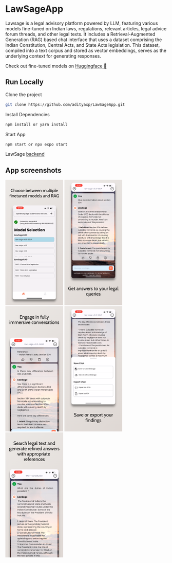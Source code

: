 # LawSageApp

Lawsage is a legal advisory platform powered by LLM, featuring various models fine-tuned on Indian laws, regulations, relevant articles, legal advice forum threads, and other legal texts. It includes a Retrieval-Augmented Generation (RAG) based chat interface that uses a dataset comprising the Indian Constitution, Central Acts, and State Acts legislation. This dataset, compiled into a text corpus and stored as vector embeddings, serves as the underlying context for generating responses.

<span>Check out fine-tuned models on <a href="https://huggingface.co/AdityaXPV">Huggingface 🤗</a></span>

## Run Locally

Clone the project

```bash
git clone https://github.com/adityaxp/LawSageApp.git 
```

Install Dependencies

```bash
npm install or yarn install 
```


Start  App

```bash
npm start or npx expo start
```

<span>LawSage <a href="https://github.com/adityaxp/LawSage-ServerV0.2.git">backend</a></span>

## App screenshots

<img src="readme assets/1.png" width="180">   <img src="readme assets/2.png" width="180">   <img src="readme assets/3.png" width="180">   <img src="readme assets/4.png" width="180">
<img src="readme assets/5.png" width="180">
